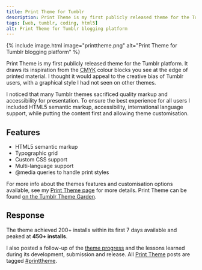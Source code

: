 ```yaml
---
title: Print Theme for Tumblr
description: Print Theme is my first publicly released theme for the Tumblr blogging platform, inspired by the CMYK colour test blocks on printed material
tags: [web, tumblr, coding, html5]
alt: Print Theme for Tumblr blogging platform
---
```

{% include image.html image="printtheme.png" alt="Print Theme for Tumblr blogging platform" %}

Print Theme is my first publicly released theme for the Tumblr platform. It draws its inspiration from the <abbr title="Cyan Magenta Yellow Key(Black)">CMYK</abbr> colour blocks you see at the edge of printed material. I thought it would appeal to the creative bias of Tumblr users, with a graphical style I had not seen on other themes. 

I noticed that many Tumblr themes sacrificed quality markup and accessibility for presentation. To ensure the best experience for all users I included HTML5 semantic markup, accessibility, international language support, while putting the content first and allowing theme customisation.

## Features

*	HTML5 semantic markup
*	Typographic grid
*	Custom CSS support
*	Multi-language support
*	@media queries to handle print styles

For more info about the themes features and customisation options available, see my [Print Theme page](https://paulfosterdesign.wordpress.com/printtheme) for more details. Print Theme can be found [on the Tumblr Theme Garden](https://www.tumblr.com/theme/30839).

## Response

The theme achieved 200+ installs within its first <time datetime="P7D">7 days</time> available and peaked at **450+ installs**.

I also posted a follow-up of the [theme progress](https://paulfosterdesign.wordpress.com/2011/07/28/print-theme-update/) and the lessons learned during its development, submission and release. All [Print Theme](https://paulfosterdesign.wordpress.com/printtheme) posts are tagged [#printtheme](https://paulfosterdesign.wordpress.com/tag/printtheme/). 
